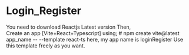 # Login_Register

  You need to download Reactjs Latest version 
Then,   
      Create an app [Vite+React+Typescript] using;
        # npm create vite@latest app_name -- --template react-ts 
          here, my app name is loginRegister
  Use this template freely as you want.


